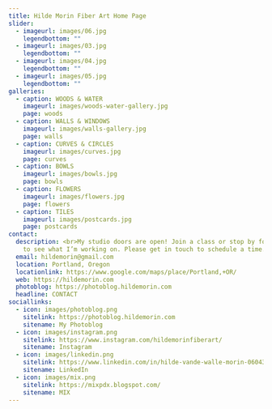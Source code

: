 ```yaml
---
title: Hilde Morin Fiber Art Home Page
slider:
  - imageurl: images/06.jpg
    legendbottom: ""
  - imageurl: images/03.jpg
    legendbottom: ""
  - imageurl: images/04.jpg
    legendbottom: ""
  - imageurl: images/05.jpg
    legendbottom: ""
galleries:
  - caption: WOODS & WATER
    imageurl: images/woods-water-gallery.jpg
    page: woods
  - caption: WALLS & WINDOWS
    imageurl: images/walls-gallery.jpg
    page: walls
  - caption: CURVES & CIRCLES
    imageurl: images/curves.jpg
    page: curves
  - caption: BOWLS
    imageurl: images/bowls.jpg
    page: bowls
  - caption: FLOWERS
    imageurl: images/flowers.jpg
    page: flowers
  - caption: TILES
    imageurl: images/postcards.jpg
    page: postcards
contact:
  description: <br>My studio doors are open! Join a class or stop by for a visit
    to see what I’m working on. Please get in touch to schedule a time.<br><br>
  email: hildemorin@gmail.com
  location: Portland, Oregon
  locationlink: https://www.google.com/maps/place/Portland,+OR/
  web: https://hildemorin.com
  photoblog: https://photoblog.hildemorin.com
  headline: CONTACT
sociallinks:
  - icon: images/photoblog.png
    sitelink: https://photoblog.hildemorin.com
    sitename: My Photoblog
  - icon: images/instagram.png
    sitelink: https://www.instagram.com/hildemorinfiberart/
    sitename: Instagram
  - icon: images/linkedin.png
    sitelink: https://www.linkedin.com/in/hilde-vande-walle-morin-0604338
    sitename: LinkedIn
  - icon: images/mix.png
    sitelink: https://mixpdx.blogspot.com/
    sitename: MIX
---
```


